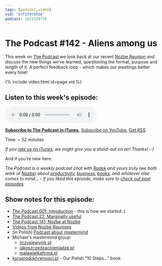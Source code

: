 ```yaml
---
tags: [podcast,video]
vid: "BtFIV9Y6M3A"
podcast: 1012329770
---
```


# The Podcast #142 - Aliens among us

This week on [The Podcast][p] we look back at our recent [Nozbe Reunion](/reunion/) and discuss the new things we’ve learned, questioning the format, purpose and length of it. A perfect feedback loop - which makes our meetings better every time!

{% include video.html id=page.vid %}

<!--More-->

## Listen to this week's episode:

<audio controls>
<source src="https://files.nozbe.com/podcast/142.mp3" type="audio/mpeg">
</audio>

**[Subscribe to The Podcast in iTunes][i]**, [Subscribe on YouTube][y], [Get RSS][rss]

Time: ~ 52 minutes

*If you [rate us on iTunes][i], we might give you a shout-out on air! Thanks! :-)*

And if you're new here:

*The Podcast is a weekly podcast chat with [Radek][r] and yours truly (we both work at [Nozbe][n]) about [productivity](/productivity), [business](/business), [books](/books), and whatever else comes to mind… - if you liked this episode, make sure to [check out past episodes](/podcast).*

## Show notes for this episode:

  * [The Podcast 001: Introduction](https://thepodcast.fm/001) - this is how we started :)
  * [The Podcast 22: Marginally useful](/podcast-22)
  * [The Podcast 141: Nozbe at Nozbe](/podcast-141)
  * [Videos from Nozbe Reunions](https://www.youtube.com/watch?v=lkIkqD1frIA&list=PL4VGcOPPsP4Oo4U07VkEJ4oZ8TzZqO5Sy)
  * (in Polish) [Podcast about mastermind](https://jakoszczedzacpieniadze.pl/mastermind-co-to-jest-i-jak-go-zrobic)
  * Michael's mastermind group:
    * [liczysiewynik.pl](http://liczysiewynik.pl/)
    * [jakoszczedzacpieniadze.pl](https://jakoszczedzacpieniadze.pl/)
    * [malawielkafirma.pl](https://malawielkafirma.pl/)
  * [kursproduktywnosci.pl](https://kursproduktywnosci.pl/) - Our Polish “10 Steps...” book

[y]: https://michael.gratis/thepodcastyt
[rss]: https://thepodcast.fm/episodes?format=RSS
[e]: /podcast-142

[p]: /podcast
[n]: https://michael.gratis/nozbe
[r]: https://michael.gratis/radex
[i]: https://michael.gratis/thepodcast
[o]: https://michael.gratis/ipadonly

